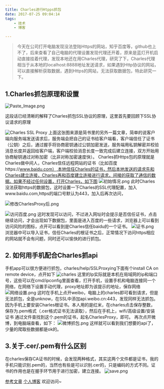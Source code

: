 ```yaml
---
title: Charles进行Htpps抓包
date: 2017-07-25 09:04:14
tags: 
	- 技术
	- 博客

---
```

>今天在公司打开电脑发现没法登陆Https的网站，知乎百度等，github也上不了，后来查看了自己电脑的代理设置发现代理还开着，原来是蓝灯开机启动直接挂着代理，发现本地还在用Charles代理，研究了下，Charles代理相当于从本地的localhost:8888地址发送请求，如果遇到Http协议的网站，可以直接解析获取数据，遇到Https的网站，无法获取数据包，特此研究一下。

## 1.Charles抓包原理和设置

![Paste_Image.png](http://upload-images.jianshu.io/upload_images/5834071-b1a503f7f689ad8e.png?imageMogr2/auto-orient/strip%7CimageView2/2/w/1240)

这段话已经清晰的解释了Charles抓包SSL协议的原理，这里首先要回顾下SSL协议请求的原理

![Charles SSL Proxy](http://upload-images.jianshu.io/upload_images/5834071-75935e4d3196cc50.png?imageMogr2/auto-orient/strip%7CimageView2/2/w/1240)
上面这张图来源是简书里的另外一篇文章，简单的说客户端向服务端发送请求后，服务端会把自己的证书给客户端看，客户端信任了证书（公钥）之后，通过握手将协商密钥通过公钥加密发送，服务端用私钥解密并校验消息长度并返回给客户端，客户端校验消息长度一致完成后建立连接，双方开始用协商秘钥通过对称加密（比非对称加密速度快）。
Charles抓Https包的原理就是Charles做中间人，Charles信任远程网站的证书（比如百度https://www.baidu.com）,本地信任Charles的证书，然后本地发送的请求先和Charles建立连接，Charles再和百度建立连接进行请求，间接的获取了通信的数据。如果不经过任何设置，打开Charles，如下图
![初始情况.png](http://upload-images.jianshu.io/upload_images/5834071-203446fcfff97edf.png?imageMogr2/auto-orient/strip%7CimageView2/2/w/1240)
此时Charles没法获取https的数据包，这时设置一下Charles的SSL代理配置，加入www.baidu.com,https的端口号默认为443，加入后再次访问，

![修改CharlesProxy后.png](http://upload-images.jianshu.io/upload_images/5834071-214ebc94f86c2600.png?imageMogr2/auto-orient/strip%7CimageView2/2/w/1240)

![访问百度.png](http://upload-images.jianshu.io/upload_images/5834071-9cacf508ab47e7ee.png?imageMogr2/auto-orient/strip%7CimageView2/2/w/1240)
这时发现可以访问，不过进入网址时会提示是否信任证书，点击继续访问，才会出现如下数据包，里面是进入百度的一些请求，浏览器上可以看到访问风险的图标，点开可以看到是Charles信任baidu的一个证书。
![证书.png](http://upload-images.jianshu.io/upload_images/5834071-a2faa8183b561283.png?imageMogr2/auto-orient/strip%7CimageView2/2/w/1240)
浏览器中可以导入证书，信任Charles的根证书之后，正常情况下访问https相应的网站就不会有问题，同时还可以愉快的进行抓包。

## 2. 如何用手机配合Charles抓api
手机app可以很方便进行抓包，charles/help/SSLProxying下面有个install CA on remote device，点开如下
![charles](http://upload-images.jianshu.io/upload_images/5834071-6f355164f58db1c6.png?imageMogr2/auto-orient/strip%7CimageView2/2/w/1240)
这里的Ip实际就是本机在局域网的ip和端口号，这些可以在cmd/ipconfig里面查看，打开手机，设置手机和电脑连接同一个网络，在网络下设置手动代理，proxy地址即为该提示的地址，保存网络
![网络设置.png](http://upload-images.jianshu.io/upload_images/5834071-9273352b0d1160d9.png?imageMogr2/auto-orient/strip%7CimageView2/2/w/1240)
这时在手机上点开weibo，电脑上的charles即可看到请求，但是无法抓包，全是unknow，在SSL中添加api.weibo.cn:443，发现同样无法抓包。因为手机上要安装Charles根证书。本人用的是红米，在charles点击保存整数，保存为.pem格式（.cer格式证书无法读取），然后在手机上，wifi/高级设置/安装证书 通过文件查找到这个.pem的证书，起名CharlesProxy，即可。
再次点开微博，到电脑端查看，如下：
![微博抓包.png](http://upload-images.jianshu.io/upload_images/5834071-b5c214af6d3f9f84.png?imageMogr2/auto-orient/strip%7CimageView2/2/w/1240)
这样就可以看到我们想要的api了，少量的爬取些数据都是ok的。

## 3.关于.cer/.pem有什么区别
在charles保存CA证书的时候，会发现两种格式，其实这两个文件都是证书，我的手机只能识别.pem的，当然也有些是可以识别.cer的，只是编码的方式不同。证书的作用也是在握手环节用于进行加密，建立连接。
![save.png](http://upload-images.jianshu.io/upload_images/5834071-8f53d4398cd7bfa9.png?imageMogr2/auto-orient/strip%7CimageView2/2/w/1240)

[参考文章](http://www.jianshu.com/p/870451cb4eb0)
[个人博客](https://fan4j.github.io/) 欢迎访问~